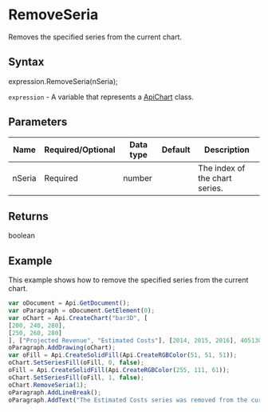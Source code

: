 # RemoveSeria

Removes the specified series from the current chart.

## Syntax

expression.RemoveSeria(nSeria);

`expression` - A variable that represents a [ApiChart](../ApiChart.md) class.

## Parameters

| **Name** | **Required/Optional** | **Data type** | **Default** | **Description** |
| ------------- | ------------- | ------------- | ------------- | ------------- |
| nSeria | Required | number |  | The index of the chart series. |

## Returns

boolean

## Example

This example shows how to remove the specified series from the current chart.

```javascript
var oDocument = Api.GetDocument();
var oParagraph = oDocument.GetElement(0);
var oChart = Api.CreateChart("bar3D", [
[200, 240, 280],
[250, 260, 280]
], ["Projected Revenue", "Estimated Costs"], [2014, 2015, 2016], 4051300, 2347595, 24);
oParagraph.AddDrawing(oChart);
var oFill = Api.CreateSolidFill(Api.CreateRGBColor(51, 51, 51));
oChart.SetSeriesFill(oFill, 0, false);
oFill = Api.CreateSolidFill(Api.CreateRGBColor(255, 111, 61));
oChart.SetSeriesFill(oFill, 1, false);
oChart.RemoveSeria(1);
oParagraph.AddLineBreak();
oParagraph.AddText("The Estimated Costs series was removed from the current chart.");
```
